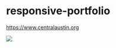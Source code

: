 # responsive-portfolio
https://www.centralaustin.org

![](assets/images/portfolio-responsive-animation.gif)
